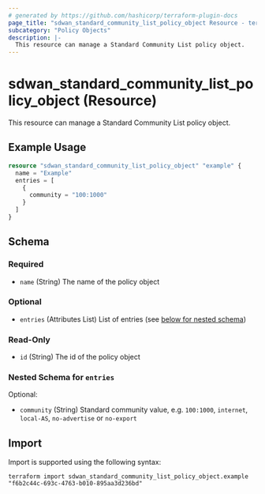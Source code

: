 ```yaml
---
# generated by https://github.com/hashicorp/terraform-plugin-docs
page_title: "sdwan_standard_community_list_policy_object Resource - terraform-provider-sdwan"
subcategory: "Policy Objects"
description: |-
  This resource can manage a Standard Community List policy object.
---
```


# sdwan_standard_community_list_policy_object (Resource)

This resource can manage a Standard Community List policy object.

## Example Usage

```terraform
resource "sdwan_standard_community_list_policy_object" "example" {
  name = "Example"
  entries = [
    {
      community = "100:1000"
    }
  ]
}
```

<!-- schema generated by tfplugindocs -->
## Schema

### Required

- `name` (String) The name of the policy object

### Optional

- `entries` (Attributes List) List of entries (see [below for nested schema](#nestedatt--entries))

### Read-Only

- `id` (String) The id of the policy object

<a id="nestedatt--entries"></a>
### Nested Schema for `entries`

Optional:

- `community` (String) Standard community value, e.g. `100:1000`, `internet`, `local-AS`, `no-advertise` or `no-export`

## Import

Import is supported using the following syntax:

```shell
terraform import sdwan_standard_community_list_policy_object.example "f6b2c44c-693c-4763-b010-895aa3d236bd"
```
